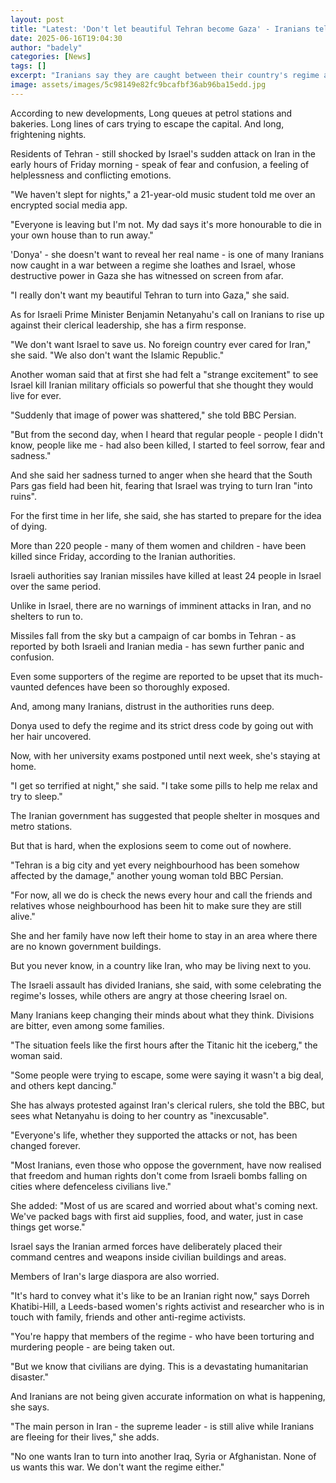 ```yaml
---
layout: post
title: "Latest: 'Don't let beautiful Tehran become Gaza' - Iranians tell of shock and confusion"
date: 2025-06-16T19:04:30
author: "badely"
categories: [News]
tags: []
excerpt: "Iranians say they are caught between their country's regime and Israeli destruction as the conflict intensifies."
image: assets/images/5c98149e82fc9bcafbf36ab96ba15edd.jpg
---
```


According to new developments, Long queues at petrol stations and bakeries. Long lines of cars trying to escape the capital. And long, frightening nights.

Residents of Tehran - still shocked by Israel's sudden attack on Iran in the early hours of Friday morning - speak of fear and confusion, a feeling of helplessness and conflicting emotions.

"We haven't slept for nights," a 21-year-old music student told me over an encrypted social media app. 

"Everyone is leaving but I'm not. My dad says it's more honourable to die in your own house than to run away."

'Donya' - she doesn't want to reveal her real name - is one of many Iranians now caught in a war between a regime she loathes and Israel, whose destructive power in Gaza she has witnessed on screen from afar.

"I really don't want my beautiful Tehran to turn into Gaza," she said.

As for Israeli Prime Minister Benjamin Netanyahu's call on Iranians to rise up against their clerical leadership, she has a firm response.

"We don't want Israel to save us. No foreign country ever cared for Iran," she said. "We also don't want the Islamic Republic."

Another woman said that at first she had felt a "strange excitement" to see Israel kill Iranian military officials so powerful that she thought they would live for ever.

"Suddenly that image of power was shattered," she told BBC Persian. 

"But from the second day, when I heard that regular people - people I didn't know, people like me - had also been killed, I started to feel sorrow, fear and sadness."

And she said her sadness turned to anger when she heard that the South Pars gas field had been hit, fearing that Israel was trying to turn Iran "into ruins".

For the first time in her life, she said, she has started to prepare for the idea of dying.

More than 220 people - many of them women and children - have been killed since Friday, according to the Iranian authorities.

Israeli authorities say Iranian missiles have killed at least 24 people in Israel over the same period.

Unlike in Israel, there are no warnings of imminent attacks in Iran, and no shelters to run to. 

Missiles fall from the sky but a campaign of car bombs in Tehran - as reported by both Israeli and Iranian media - has sewn further panic and confusion.

Even some supporters of the regime are reported to be upset that its much-vaunted defences have been so thoroughly exposed.

And, among many Iranians, distrust in the authorities runs deep.

Donya used to defy the regime and its strict dress code by going out with her hair uncovered.

Now, with her university exams postponed until next week, she's staying at home.

"I get so terrified at night," she said. "I take some pills to help me relax and try to sleep."

The Iranian government has suggested that people shelter in mosques and metro stations. 

But that is hard, when the explosions seem to come out of nowhere.

"Tehran is a big city and yet every neighbourhood has been somehow affected by the damage," another young woman told BBC Persian.

"For now, all we do is check the news every hour and call the friends and relatives whose neighbourhood has been hit to make sure they are still alive."

She and her family have now left their home to stay in an area where there are no known government buildings.

But you never know, in a country like Iran, who may be living next to you.

The Israeli assault has divided Iranians, she said, with some celebrating the regime's losses, while others are angry at those cheering Israel on.

Many Iranians keep changing their minds about what they think. Divisions are bitter, even among some families.

"The situation feels like the first hours after the Titanic hit the iceberg," the woman said. 

"Some people were trying to escape, some were saying it wasn't a big deal, and others kept dancing."

She has always protested against Iran's clerical rulers, she told the BBC, but sees what Netanyahu is doing to her country as "inexcusable".

"Everyone's life, whether they supported the attacks or not, has been changed forever. 

"Most Iranians, even those who oppose the government, have now realised that freedom and human rights don't come from Israeli bombs falling on cities where defenceless civilians live."

She added: "Most of us are scared and worried about what's coming next. We've packed bags with first aid supplies, food, and water, just in case things get worse."

Israel says the Iranian armed forces have deliberately placed their command centres and weapons inside civilian buildings and areas.

Members of Iran's large diaspora are also worried.

"It's hard to convey what it's like to be an Iranian right now," says Dorreh Khatibi-Hill, a Leeds-based women's rights activist and researcher who is in touch with family, friends and other anti-regime activists.  

"You're happy that members of the regime - who have been torturing and murdering people - are being taken out.

"But we know that civilians are dying. This is a devastating humanitarian disaster."

And Iranians are not being given accurate information on what is happening, she says.

"The main person in Iran - the supreme leader - is still alive while Iranians are fleeing for their lives," she adds.

"No one wants Iran to turn into another Iraq, Syria or Afghanistan. None of us wants this war. We don't want the regime either."

